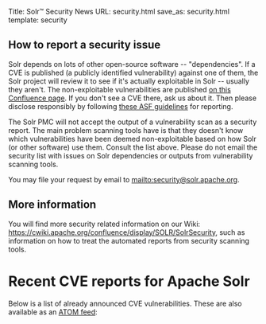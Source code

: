 Title: Solr™ Security News
URL: security.html
save_as: security.html
template: security

## How to report a security issue
Solr depends on lots of other open-source software -- "dependencies".  If a CVE is published (a publicly identified vulnerability) against one of them, the Solr project will review it to see if it's actually exploitable in Solr -- usually they aren't.  The non-exploitable vulnerabilities are published [on this Confluence page](https://cwiki.apache.org/confluence/display/SOLR/SolrSecurity#SolrSecurity-SolrandVulnerabilityScanningTools).  If you don't see a CVE there, ask us about it.
Then please disclose responsibly by following [these ASF guidelines](https://www.apache.org/security/) for reporting.

The Solr PMC will not accept the output of a vulnerability scan as a security report.
The main problem scanning tools have is that they doesn't know which vulnerabilities have been deemed non-exploitable based on how Solr (or other software) use them.
Consult the list above.
Please do not email the security list with issues on Solr dependencies or outputs from vulnerability scanning tools.

You may file your request by email to <mailto:security@solr.apache.org>.

## More information
You will find more security related information on our Wiki: <https://cwiki.apache.org/confluence/display/SOLR/SolrSecurity>, such as information on how to treat the automated reports from security scanning tools.

# Recent CVE reports for Apache Solr
Below is a list of already announced CVE vulnerabilities. These are also available as an [ATOM feed](/feeds/solr/security.atom.xml):
